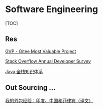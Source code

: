 # Software Engineering

[TOC]



## Res

[GVP - Gitee Most Valuable Project](https://gitee.com/gvp)

[Stack Overflow Annual Developer Survey](https://insights.stackoverflow.com/survey)

[Java 全栈知识体系](https://pdai.tech)



## Out Sourcing ...

[我的外包经验：印度、中国和菲律宾（译文）](https://www.ruanyifeng.com/blog/2020/02/software-outsourcing.html)
